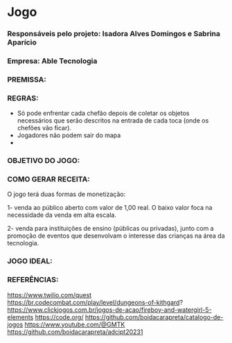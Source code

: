# Jogo

### Responsáveis pelo projeto: Isadora Alves Domingos e Sabrina Aparício

### Empresa: Able Tecnologia

### PREMISSA:

### REGRAS:
- Só pode enfrentar cada chefão depois de coletar os objetos necessários que serão descritos na entrada de cada toca (onde os chefões vão ficar).
- Jogadores não podem sair do mapa
- 


### OBJETIVO DO JOGO:


### COMO GERAR RECEITA: 
O jogo terá duas formas de monetização:


1- venda ao público aberto com valor de 1,00 real. O baixo valor foca na necessidade da venda em alta escala.


2- venda para instituições de ensino (públicas ou privadas), junto com a promoção de eventos que desenvolvam o interesse das crianças na área da tecnologia.


### JOGO IDEAL: 



### REFERÊNCIAS:
https://www.twilio.com/quest
https://br.codecombat.com/play/level/dungeons-of-kithgard?
https://www.clickjogos.com.br/jogos-de-acao/fireboy-and-watergirl-5-elements
https://code.org/
https://github.com/boidacarapreta/catalogo-de-jogos
https://www.youtube.com/@GMTK
https://github.com/boidacarapreta/adcipt20231



